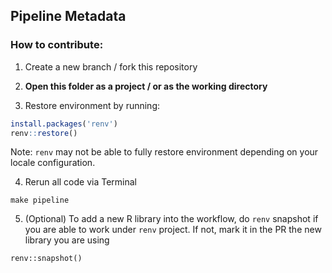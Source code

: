 ## Pipeline Metadata

### How to contribute:

1. Create a new branch / fork this repository

2. **Open this folder as a project / or as the working directory**

3. Restore environment by running:

```r
install.packages('renv')
renv::restore()
```

Note: `renv` may not be able to fully restore environment depending on your locale configuration. 

4. Rerun all code via Terminal

```
make pipeline
```

5. (Optional) To add a new R library into the workflow, do `renv` snapshot if you are able to work under `renv` project. If not, mark it in the PR the new library you are using

```
renv::snapshot()
```
